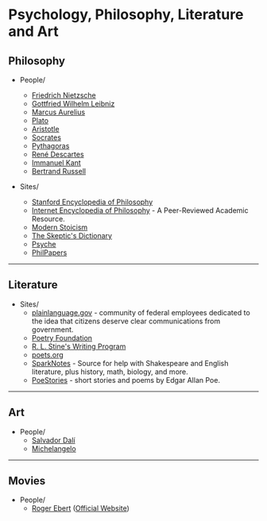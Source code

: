 # Psychology, Philosophy, Literature and Art

## Philosophy
- People/
  - [Friedrich Nietzsche](https://en.wikipedia.org/wiki/Friedrich_Nietzsche)
  - [Gottfried Wilhelm Leibniz](https://en.wikipedia.org/wiki/Gottfried_Wilhelm_Leibniz)
  - [Marcus Aurelius](https://en.wikipedia.org/wiki/Marcus_Aurelius)
  - [Plato](https://en.wikipedia.org/wiki/Plato)
  - [Aristotle](https://en.wikipedia.org/wiki/Aristotle)
  - [Socrates](https://en.wikipedia.org/wiki/Socrates)
  - [Pythagoras](https://en.wikipedia.org/wiki/Pythagoras)
  - [René Descartes](https://en.wikipedia.org/wiki/Ren%C3%A9_Descartes)
  - [Immanuel Kant](https://en.wikipedia.org/wiki/Immanuel_Kant)
  - [Bertrand Russell](https://en.wikipedia.org/wiki/Bertrand_Russell)

- Sites/
  - [Stanford Encyclopedia of Philosophy](https://plato.stanford.edu/)
  - [Internet Encyclopedia of Philosophy](https://www.iep.utm.edu/) - A Peer-Reviewed Academic Resource.
  - [Modern Stoicism](https://modernstoicism.com/)
  - [The Skeptic's Dictionary](http://skepdic.com/)
  - [Psyche](https://psyche.co/)
  - [PhilPapers](https://philpapers.org/)

---

## Literature
- Sites/
  - [plainlanguage.gov](https://plainlanguage.gov/) - community of federal employees dedicated to the idea that citizens deserve clear communications from government.
  - [Poetry Foundation](http://www.poetryfoundation.org/)
  - [R. L. Stine's Writing Program](http://rlstine.com/writing-program)
  - [poets.org](https://poets.org/)
  - [SparkNotes](https://www.sparknotes.com/) - Source for help with Shakespeare and English literature, plus history, math, biology, and more.
  - [PoeStories](https://poestories.com) - short stories and poems by Edgar Allan Poe.

---

## Art
- People/
  - [Salvador Dalí](https://en.wikipedia.org/wiki/Salvador_Dal%C3%AD)
  - [Michelangelo](https://en.wikipedia.org/wiki/Michelangelo)

---

## Movies
- People/
  - [Roger Ebert](https://en.wikipedia.org/wiki/Roger_Ebert) ([Official Website](http://www.rogerebert.com/))
